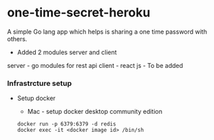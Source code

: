 # one-time-secret-heroku
A simple Go lang app which helps is sharing a one time password with others.

- Added 2 modules server and client 

server - go modules for rest api 
client - react js - To be added 


### Infrastrcture setup 

- Setup docker 
    * Mac - setup docker desktop community edition 
    
    ```
    docker run -p 6379:6379 -d redis 
    docker exec -it <docker image id> /bin/sh
    ```